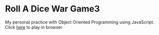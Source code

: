 # Roll A Dice War Game3
  
  
My personal practice with Object Oriented Programming using JavaScript.  
Click [here](https://rangerwar.netlify.app) to play in browser
